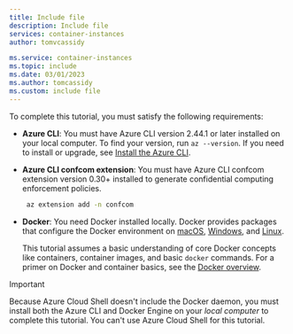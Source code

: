 ```yaml
---
title: Include file
description: Include file
services: container-instances
author: tomvcassidy

ms.service: container-instances
ms.topic: include
ms.date: 03/01/2023
ms.author: tomcassidy
ms.custom: include file
---
```


To complete this tutorial, you must satisfy the following requirements:

* **Azure CLI**: You must have Azure CLI version 2.44.1 or later installed on your local computer. To find your version, run `az --version`. If you need to install or upgrade, see [Install the Azure CLI][azure-cli-install].

* **Azure CLI confcom extension**: You must have Azure CLI confcom extension version 0.30+ installed to generate confidential computing enforcement policies.

  ```bash
   az extension add -n confcom
  ```

* **Docker**: You need Docker installed locally. Docker provides packages that configure the Docker environment on [macOS][docker-mac], [Windows][docker-windows], and [Linux][docker-linux].

  This tutorial assumes a basic understanding of core Docker concepts like containers, container images, and basic `docker` commands. For a primer on Docker and container basics, see the [Docker overview][docker-get-started].

> [!IMPORTANT]
> Because Azure Cloud Shell doesn't include the Docker daemon, you must install both the Azure CLI and Docker Engine on your *local computer* to complete this tutorial. You can't use Azure Cloud Shell for this tutorial.

<!-- LINKS - External -->
[docker-get-started]: https://docs.docker.com/engine/docker-overview/
[docker-linux]: https://docs.docker.com/engine/installation/#supported-platforms
[docker-mac]: https://docs.docker.com/docker-for-mac/
[docker-windows]: https://docs.docker.com/docker-for-windows/

<!-- LINKS - Internal -->
[azure-cli-install]: /cli/azure/install-azure-cli

